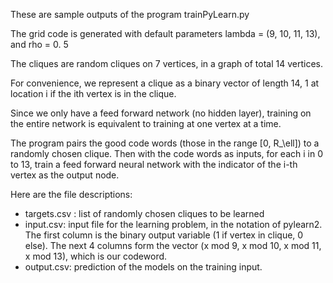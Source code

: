 These are sample outputs of the program trainPyLearn.py

The grid code is generated with default parameters 
lambda = (9, 10, 11, 13), and rho = 0. 5

The cliques are random cliques on 7 vertices, in a graph of total 14 vertices. 

For convenience, we represent a clique as a binary vector of length 14, 1 at 
location i if the ith vertex is in the clique. 

Since we only have a feed forward network (no hidden layer), training on the entire network
is equivalent to training at one vertex at a time. 

The program pairs the good code words (those in the range [0, R_\ell]) to a randomly chosen clique. 
Then with the code words as inputs, for each i in 0 to 13, 
train a feed forward neural network with the indicator of the i-th vertex as the output node. 

Here are the file descriptions:
- targets.csv : list of randomly chosen cliques to be learned
- input.csv: input file for the learning problem, in the notation of pylearn2.
The first column is the binary output variable (1 if vertex in clique, 0 else).
The next 4 columns form the vector (x mod 9, x mod 10, x mod 11, x mod 13), 
which is our codeword.
- output.csv: prediction of the models on the training input. 






